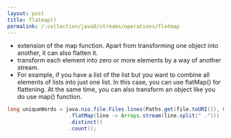 ```yaml
---
layout: post
title: flatmap()
permalink: /:collection/java8/streams/operations/flatmap
---
```


* extension of the map function. Apart from transforming one object into another, it can also flatten it.
* transform each element into zero or more elements by a way of another stream.
* For example, if you have a list of the list but you want to combine all elements of lists into just one list. In this case, you can use flatMap() for flattening. At the same time, you can also transform an object like you do use map() function.

```java
long uniqueWords = java.nio.file.Files.lines(Paths.get(file.toURI()), Charset.defaultCharset())
                    .flatMap(line -> Arrays.stream(line.split(" .")))
                    .distinct()
                    .count();
```
